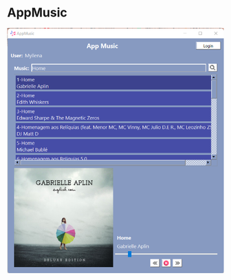 # AppMusic

![alt text](https://github.com/MyllenaAPrado/AppMusic/blob/main/AppMusic/InitialScreen.png?raw=true)
